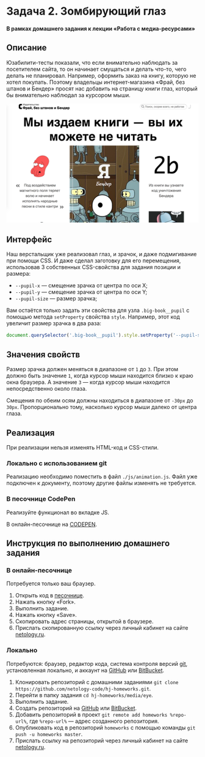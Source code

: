 # Задача 2. Зомбирующий глаз

#### В рамках домашнего задания к лекции «Работа с медиа-ресурсами»

## Описание

Юзабилити-тесты показали, что если внимательно наблюдать за посетителем сайта, то он начинает смущаться и делать что-то, чего делать не планировал. Например, оформить заказ на книгу, которую не хотел покупать. Поэтому владельцы интернет-магазина «Фрай, без штанов и Бендер» просят нас добавить на страницу книги глаз, который бы внимательно наблюдал за курсором мыши.

![Глаз, который увеличивает продажи](./res/preview.png)

## Интерфейс

Наш верстальщик уже реализовал глаз, и зрачок, и даже подмигивание при помощи CSS. И даже сделал заготовку для его перемещения, использовав 3 собственных CSS-свойства для задания позиции и размера:
* `--pupil-x` — смещение зрачка от центра по оси X;
* `--pupil-y` — смещение зрачка от центра по оси Y;
* `--pupil-size` — размер зрачка;

Вам остаётся только задать эти свойства для узла `.big-book__pupil` с помощью метода `setProperty` свойства `style`. Например, этот код увеличит размер зрачка в два раза:
```javascript
document.querySelector('.big-book__pupil').style.setProperty('--pupil-size', 2);
```

## Значения свойств

Размер зрачка должен меняться в диапазоне от `1` до `3`. При этом должно быть значение `1`, когда курсор мыши находится близко к краю окна браузера. А значение `3` — когда курсор мыши находится непосредственно около глаза.

Смещения по обеим осям должны находиться в диапазоне от `-30px` до `30px`. Пропорционально тому, насколько курсор мыши далеко от центра глаза.

## Реализация

При реализации нельзя изменять HTML-код и CSS-стили.

### Локально с использованием git

Реализацию необходимо поместить в файл `./js/animation.js`. Файл уже подключен к документу, поэтому другие файлы изменять не требуется.

### В песочнице CodePen

Реализуйте функционал во вкладке JS.

В онлайн-песочнице на [CODEPEN](https://codepen.io/Netology/pen/RxBBaY).

## Инструкция по выполнению домашнего задания

### В онлайн-песочнице

Потребуется только ваш браузер.

1. Открыть код в [песочнице](https://codepen.io/Netology/pen/RxBBaY).
2. Нажать кнопку «Fork».
3. Выполнить задание.
4. Нажать кнопку «Save».
5. Скопировать адрес страницы, открытой в браузере.
6. Прислать скопированную ссылку через личный кабинет на сайте [netology.ru](http://netology.ru/).    

### Локально

Потребуются: браузер, редактор кода, система контроля версий [git](https://git-scm.com), установленная локально, и аккаунт на [GitHub](https://github.com/) или [BitBucket](https://bitbucket.org/).

1. Клонировать репозиторий с домашними заданиями `git clone https://github.com/netology-code/hj-homeworks.git`.
2. Перейти в папку задания `cd hj-homeworks/media/eye`.
3. Выполнить задание.
4. Создать репозиторий на [GitHub](https://github.com/) или [BitBucket](https://bitbucket.org/).
5. Добавить репозиторий в проект `git remote add homeworks %repo-url%`, где `%repo-url%` — адрес созданного репозитория.
6. Опубликовать код в репозиторий `homeworks` с помощью команды `git push -u homeworks master`.
7. Прислать ссылку на репозиторий через личный кабинет на сайте [netology.ru](http://netology.ru/).

